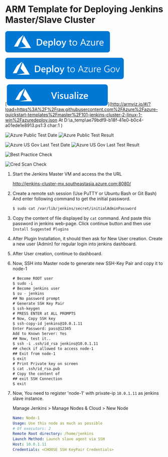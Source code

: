 # ARM Template for Deploying Jenkins Master/Slave Cluster

[![Deploy To Azure](https://raw.githubusercontent.com/Azure/azure-quickstart-templates/master/1-CONTRIBUTION-GUIDE/images/deploytoazure.svg?sanitize=true)](https://portal.azure.com/#create/Microsoft.Template/uri/https%3A%2F%2Fraw.githubusercontent.com%2FAzure%2Fazure-quickstart-templates%2Fmaster%2F101-jenkins-cluster-2-linux-1-win%2Fazuredeploy.json)

[![Deploy To Azure US Gov](https://raw.githubusercontent.com/Azure/azure-quickstart-templates/master/1-CONTRIBUTION-GUIDE/images/deploytoazuregov.svg?sanitize=true)](https://portal.azure.us/#create/Microsoft.Template/uri/https%3A%2F%2Fraw.githubusercontent.com%2FAzure%2Fazure-quickstart-templates%2Fmaster%2F101-jenkins-cluster-2-linux-1-win%2Fazuredeploy.json)

[![Visualize](https://raw.githubusercontent.com/Azure/azure-quickstart-templates/master/1-CONTRIBUTION-GUIDE/images/visualizebutton.svg?sanitize=true)](http://armviz.io/#/?load=https%3A%2F%2Fraw.githubusercontent.com%2FAzure%2Fazure-quickstart-templates%2Fmaster%2F101-jenkins-cluster-2-linux-1-win%2Fazuredeploy.json
At D:\a\_temp\ae79bdf9-b18f-41e0-b0c4-a01ede1e8913.ps1:3 char:1
)   




![Azure Public Test Date](https://azurequickstartsservice.blob.core.windows.net/badges/101-jenkins-cluster-2-linux-1-win/PublicLastTestDate.svg)
![Azure Public Test Result](https://azurequickstartsservice.blob.core.windows.net/badges/101-jenkins-cluster-2-linux-1-win/PublicDeployment.svg)

![Azure US Gov Last Test Date](https://azurequickstartsservice.blob.core.windows.net/badges/101-jenkins-cluster-2-linux-1-win/FairfaxLastTestDate.svg)
![Azure US Gov Last Test Result](https://azurequickstartsservice.blob.core.windows.net/badges/101-jenkins-cluster-2-linux-1-win/FairfaxDeployment.svg)

![Best Practice Check](https://azurequickstartsservice.blob.core.windows.net/badges/101-jenkins-cluster-2-linux-1-win/BestPracticeResult.svg)

![Cred Scan Check](https://azurequickstartsservice.blob.core.windows.net/badges/101-jenkins-cluster-2-linux-1-win/CredScanResult.svg)




1.  Start the Jenkins Master VM and access the the URL 

    http://jenkins-cluster-mx.southeastasia.azure.com:8080/

2.  Create a remote ssh session (Use PuTTY or Ubuntu Bash or Git Bash)
    And enter following command to get the initial password.

    ```bash
    $ sudo cat /var/lib/jenkins/secret/initialAdminPassword
    ```

3.  Copy the content of file displayed by `cat` command.
    And paste this password in jenkins web-page. Click continue button and then use `Install Suggested Plugins`

4.  After Plugin Installation, it should then ask for New User creation. Create a new user (Admin) for regular login into jenkins dashboard. 

5.  After User creation, continue to dashboard.

6.  Now, SSH into Master node to generate new SSH-Key Pair and copy it to node-1

    ```
    # Become ROOT user
    $ sudo -i
    # Become jenkins user
    $ su - jenkins
    ## No password prompt
    # Generate SSH Key Pair
    $ ssh-keygen 
    # PRESS ENTER at ALL PROMPTS
    # Now, Copy SSH key
    $ ssh-copy-id jenkins@10.0.1.11
    Enter Password: pass@12345
    Add to Known Server: Yes
    ## Now, test it..
    $ ssh -i .ssh/id_rsa jenkins@10.0.1.11
    ## check if allowed to access node-1
    ## Exit from node-1
    $ exit
    # Print Private key on screen
    $ cat .ssh/id_rsa.pub
    # Copy the content of
    ## exit SSH Connection
    $ exit
    ```

7.  Now, You need to register 'node-1' with private-ip `10.0.1.11` as jenkins slave instance.

    Manage Jenkins > Manage Nodes & Cloud > New Node

    ```yaml
    Name: Node-1
    Usage: Use this node as much as possible
    # Of executors: 2
    Remote Root directory: /home/jenkins
    Launch Method: Launch slave agent via SSH
    Host: 10.0.1.11
    Credentials: <CHOOSE SSH KeyPair Credentials>
    ```

